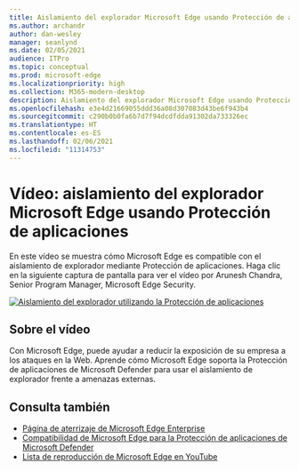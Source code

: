 ```yaml
---
title: Aislamiento del explorador Microsoft Edge usando Protección de aplicaciones
ms.author: archandr
author: dan-wesley
manager: seanlynd
ms.date: 02/05/2021
audience: ITPro
ms.topic: conceptual
ms.prod: microsoft-edge
ms.localizationpriority: high
ms.collection: M365-modern-desktop
description: Aislamiento del explorador Microsoft Edge usando Protección de aplicaciones
ms.openlocfilehash: e3e4d21669055ddd36a08d307083d43be6f943b4
ms.sourcegitcommit: c290b0b0fa6b7d7f94dcdfdda91302da733326ec
ms.translationtype: HT
ms.contentlocale: es-ES
ms.lasthandoff: 02/06/2021
ms.locfileid: "11314753"
---
```

# Vídeo: aislamiento del explorador Microsoft Edge usando Protección de aplicaciones

En este vídeo se muestra cómo Microsoft Edge es compatible con el aislamiento de explorador mediante Protección de aplicaciones. Haga clic en la siguiente captura de pantalla para ver el vídeo por Arunesh Chandra, Senior Program Manager, Microsoft Edge Security.

[![Aislamiento del explorador utilizando la Protección de aplicaciones]( media/microsoft-edge-video-security-application-guard/0.png)](http://www.youtube.com/watch?v=zQjaRqNXMqw "Browser isolation using Application Guard")

##  <a name="about-the-video"></a>Sobre el vídeo

Con Microsoft Edge, puede ayudar a reducir la exposición de su empresa a los ataques en la Web. Aprende cómo Microsoft Edge soporta la Protección de aplicaciones de Microsoft Defender para usar el aislamiento de explorador frente a amenazas externas.

##  <a name="see-also"></a>Consulta también

- [Página de aterrizaje de Microsoft Edge Enterprise](https://aka.ms/EdgeEnterprise)
- [Compatibilidad de Microsoft Edge para la Protección de aplicaciones de Microsoft Defender](microsoft-edge-security-windows-defender-application-guard.md)
- [Lista de reproducción de Microsoft Edge en YouTube](https://www.youtube.com/playlist?list=PLXtHYVsvn_b-uXh1tMeYpT-0iD8tD3tFy)